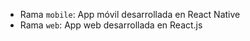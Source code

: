 
- Rama `mobile`: App móvil desarrollada en React Native
- Rama `web`: App web desarrollada en React.js

